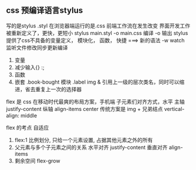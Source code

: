 ## css 预编译语言stylus
写的是stylus .styl 在浏览器端运行的是.css
前端工作流在发生改变
界面开发工作被重新定义了，更快，更短小
stylus main.styl -o main.css
编译 -o 输出
stylus 提供了css不具备的变量定义， 模块化， 函数， 快捷 ===> 新的语法
-w watch 监听文件修改同步更新编译

1. 变量
2. 减少输入{} :;
3. 函数
4. 嵌套
    .book-bought 模块
        .label
            img
    & 引用上一级的层次类名，同时可以缩进，省去重复上一次的选择器

flex 是 css 在移动时代最爽的布局方案，手机端
子元素们对齐方式，水平 主轴 justify-content
纵轴 align-items center
传统方案是 img + 兄弟结点 vertical-align: middle

flex 的考点 自适应
1. flex:1 比例划分, 只给一个元素设置, 占据其他元素之外的所有
2. 父元素与多个子元素之间的关系
    水平对齐 justify-content
    垂直对齐 align-items
3. 剩余空间 flex-grow